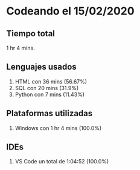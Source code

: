 # Codeando el 15/02/2020

## Tiempo total
1 hr 4 mins.

## Lenguajes usados
1. HTML con 36 mins (56.67%)
1. SQL con 20 mins (31.9%)
1. Python con 7 mins (11.43%)

## Plataformas utilizadas
1. Windows con 1 hr 4 mins (100.0%)

## IDEs
1. VS Code un total de 1:04:52 (100.0%)

